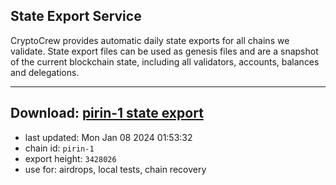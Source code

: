 ## State Export Service
CryptoCrew provides automatic daily state exports for all chains we validate. State export files can be used as genesis files and are a snapshot of the current blockchain state, including all validators, accounts, balances and delegations.

---
**Download: [pirin-1 state export](https://dl.ccvalidators.com/SERVICE/nolus/pirin-1_export_3428026.json)**
---

- last updated: Mon Jan 08 2024 01:53:32
- chain id: `pirin-1`
- export height: `3428026`
- use for: airdrops, local tests, chain recovery
